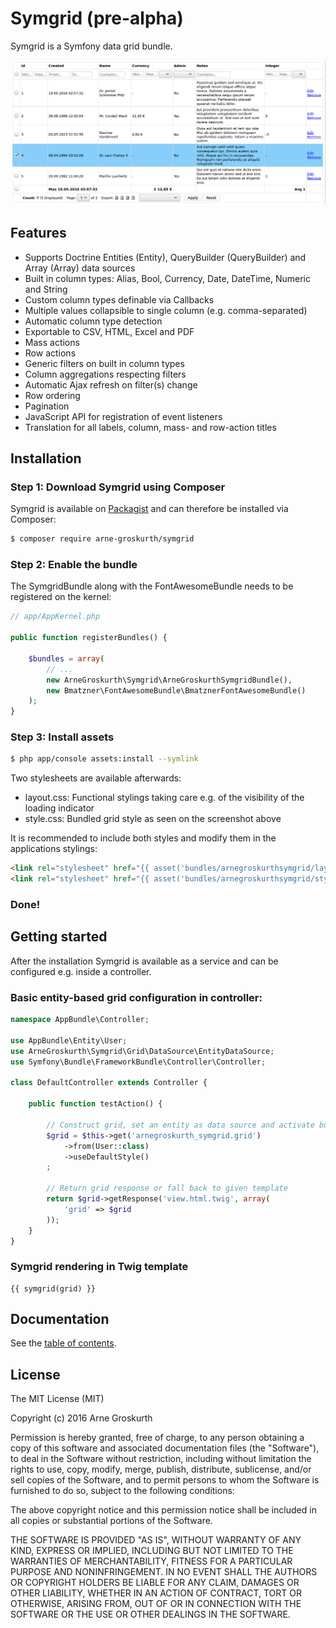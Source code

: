 
# Symgrid (pre-alpha)

Symgrid is a Symfony data grid bundle.

![screenshot](https://github.com/arnegroskurth/Symgrid/blob/master/Resources/doc/screenshots/example.png?raw=true)

## Features

- Supports Doctrine Entities (Entity), QueryBuilder (QueryBuilder) and Array (Array) data sources
- Built in column types: Alias, Bool, Currency, Date, DateTime, Numeric and String
- Custom column types definable via Callbacks
- Multiple values collapsible to single column (e.g. comma-separated)
- Automatic column type detection
- Exportable to CSV, HTML, Excel and PDF
- Mass actions
- Row actions
- Generic filters on built in column types
- Column aggregations respecting filters
- Automatic Ajax refresh on filter(s) change
- Row ordering
- Pagination
- JavaScript API for registration of event listeners
- Translation for all labels, column, mass- and row-action titles


## Installation ##

### Step 1: Download Symgrid using Composer

Symgrid is available on [Packagist](https://packagist.org/packages/arne-groskurth/symgrid) and can therefore be installed via Composer:

```bash
$ composer require arne-groskurth/symgrid
```

### Step 2: Enable the bundle

The SymgridBundle along with the FontAwesomeBundle needs to be registered on the kernel:

```php
// app/AppKernel.php

public function registerBundles() {

    $bundles = array(
        // ...
        new ArneGroskurth\Symgrid\ArneGroskurthSymgridBundle(),
        new Bmatzner\FontAwesomeBundle\BmatznerFontAwesomeBundle()
    );
}
```

### Step 3: Install assets

```bash
$ php app/console assets:install --symlink
```

Two stylesheets are available afterwards:
- layout.css: Functional stylings taking care e.g. of the visibility of the loading indicator
- style.css: Bundled grid style as seen on the screenshot above

It is recommended to include both styles and modify them in the applications stylings:

```html
<link rel="stylesheet" href="{{ asset('bundles/arnegroskurthsymgrid/layout.css') }}" />
<link rel="stylesheet" href="{{ asset('bundles/arnegroskurthsymgrid/style.css') }}" />
```

### Done!

## Getting started

After the installation Symgrid is available as a service and can be configured e.g. inside a controller.

### Basic entity-based grid configuration in controller:
```php
namespace AppBundle\Controller;

use AppBundle\Entity\User;
use ArneGroskurth\Symgrid\Grid\DataSource\EntityDataSource;
use Symfony\Bundle\FrameworkBundle\Controller\Controller;

class DefaultController extends Controller {

    public function testAction() {

        // Construct grid, set an entity as data source and activate bundled grid style
        $grid = $this->get('arnegroskurth_symgrid.grid')
            ->from(User::class)
            ->useDefaultStyle()
        ;

        // Return grid response or fall back to given template
        return $grid->getResponse('view.html.twig', array(
            'grid' => $grid
        ));
    }
}
```

### Symgrid rendering in Twig template
```twig
{{ symgrid(grid) }}
```

## Documentation

See the [table of contents](https://github.com/arnegroskurth/Symgrid/blob/master/Resources/doc/toc.md).

## License ##

The MIT License (MIT)

Copyright (c) 2016 Arne Groskurth

Permission is hereby granted, free of charge, to any person obtaining a copy of this software and associated documentation files (the "Software"), to deal in the Software without restriction, including without limitation the rights to use, copy, modify, merge, publish, distribute, sublicense, and/or sell copies of the Software, and to permit persons to whom the Software is furnished to do so, subject to the following conditions:

The above copyright notice and this permission notice shall be included in all copies or substantial portions of the Software.

THE SOFTWARE IS PROVIDED "AS IS", WITHOUT WARRANTY OF ANY KIND, EXPRESS OR IMPLIED, INCLUDING BUT NOT LIMITED TO THE WARRANTIES OF MERCHANTABILITY, FITNESS FOR A PARTICULAR PURPOSE AND NONINFRINGEMENT. IN NO EVENT SHALL THE AUTHORS OR COPYRIGHT HOLDERS BE LIABLE FOR ANY CLAIM, DAMAGES OR OTHER LIABILITY, WHETHER IN AN ACTION OF CONTRACT, TORT OR OTHERWISE, ARISING FROM, OUT OF OR IN CONNECTION WITH THE SOFTWARE OR THE USE OR OTHER DEALINGS IN THE SOFTWARE.